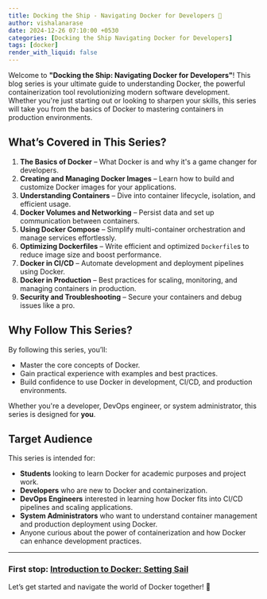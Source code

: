 ```yaml
---
title: Docking the Ship - Navigating Docker for Developers 🚢
author: vishalanarase
date: 2024-12-26 07:10:00 +0530
categories: [Docking the Ship Navigating Docker for Developers]
tags: [docker]
render_with_liquid: false
---
```


Welcome to **"Docking the Ship: Navigating Docker for Developers"**! This blog series is your ultimate guide to understanding Docker, the powerful containerization tool revolutionizing modern software development. Whether you're just starting out or looking to sharpen your skills, this series will take you from the basics of Docker to mastering containers in production environments.  

## What’s Covered in This Series?  

1. **The Basics of Docker** – What Docker is and why it's a game changer for developers.  
2. **Creating and Managing Docker Images** – Learn how to build and customize Docker images for your applications.  
3. **Understanding Containers** – Dive into container lifecycle, isolation, and efficient usage.  
4. **Docker Volumes and Networking** – Persist data and set up communication between containers.  
5. **Using Docker Compose** – Simplify multi-container orchestration and manage services effortlessly.  
6. **Optimizing Dockerfiles** – Write efficient and optimized `Dockerfile`s to reduce image size and boost performance.  
7. **Docker in CI/CD** – Automate development and deployment pipelines using Docker.  
8. **Docker in Production** – Best practices for scaling, monitoring, and managing containers in production.  
9. **Security and Troubleshooting** – Secure your containers and debug issues like a pro.  

## Why Follow This Series?  

By following this series, you’ll:  
- Master the core concepts of Docker.  
- Gain practical experience with examples and best practices.  
- Build confidence to use Docker in development, CI/CD, and production environments.  

Whether you're a developer, DevOps engineer, or system administrator, this series is designed for **you**.  

## Target Audience
This series is intended for:
- **Students** looking to learn Docker for academic purposes and project work.
- **Developers** who are new to Docker and containerization.
- **DevOps Engineers** interested in learning how Docker fits into CI/CD pipelines and scaling applications.
- **System Administrators** who want to understand container management and production deployment using Docker.
- Anyone curious about the power of containerization and how Docker can enhance development practices.

---

### **First stop:** [Introduction to Docker: Setting Sail](https://vishalanarase.github.io/posts/docker-01-setting-sail/)  

Let’s get started and navigate the world of Docker together! 🚀
